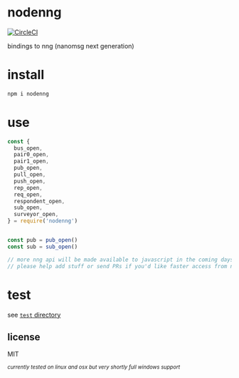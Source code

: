 # nodenng
[![CircleCI](https://circleci.com/gh/reqshark/nodenng/tree/master.svg?style=svg)](https://circleci.com/gh/reqshark/nodenng/tree/master)

bindings to nng (nanomsg next generation)

# install
```bash
npm i nodenng
```

# use
```js
const {
  bus_open,
  pair0_open,
  pair1_open,
  pub_open,
  pull_open,
  push_open,
  rep_open,
  req_open,
  respondent_open,
  sub_open,
  surveyor_open,
} = require('nodenng')


const pub = pub_open()
const sub = sub_open()

// more nng api will be made available to javascript in the coming days
// please help add stuff or send PRs if you'd like faster access from node.js
```

# test
see [`test` directory](test)

## license

MIT

<sub>*currently tested on linux and osx but very shortly full windows support*</sub>
